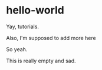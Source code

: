 hello-world
===========

Yay, tutorials.

Also, I'm supposed to add more here

So yeah.

This is really empty and sad.

